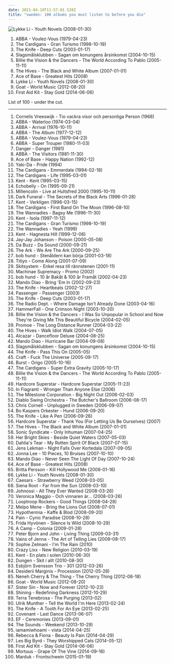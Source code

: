 ```yaml
---
date: 2021-04-10T11:57:01.528Z
title: "sweden: 100 albums you must listen to before you die"
---
```

![Lykke Li - Youth Novels (2008-01-30)](http://coverartarchive.org/release/b1bdb840-cda8-3506-9773-90418c275e5d/20132331254-500.jpg "Lykke Li - Youth Novels (2008-01-30)")
<ol class="albums">
<li data-cover="http://coverartarchive.org/release/4138236f-05c6-3494-b6d8-5d460024ed21/12551767179-500.jpg" data-tags="pop, 70s" role="button">ABBA - Voulez-Vous (1979-04-23)</li>
<li data-cover="http://coverartarchive.org/release/70f5e652-0a10-37ca-8d1d-1610ca3cfa29/3711112834-500.jpg" data-tags="rock, 90s, female vocalists" role="button">The Cardigans - Gran Turismo (1998-10-19)</li>
<li data-cover="http://coverartarchive.org/release/7ec39128-ef00-415d-905e-e2764e337193/9196624679-500.jpg" data-tags="electronic, electronica" role="button">The Knife - Deep Cuts (2003-01-17)</li>
<li data-cover="http://coverartarchive.org/release/d8b76cb7-43db-4b7d-9eac-af54fd564b31/12289706070-500.jpg" data-tags="electronica, electro, dance, chiptune, bitpop, sweden, synth-pop, blip blop, mmmmm, bit, svenskprov, najjs" role="button">Slagsmålsklubben - Sagan om konungens årsinkomst (2004-10-15)</li>
<li data-cover="https://img.discogs.com/buGXwQK_MKmzHXLIzJ3CgDMARso=/fit-in/406x408/filters:strip_icc():format(jpeg):mode_rgb():quality(90)/discogs-images/R-7967750-1452612631-2657.jpeg.jpg" data-tags="swedish, sweden" role="button">Billie the Vision & the Dancers - The World According To Pablo (2005-11-11)</li>
<li data-cover="https://via.placeholder.com/450" data-tags="rock, garage rock, alternative rock" role="button">The Hives - The Black and White Album (2007-01-01)</li>
<li data-cover="http://coverartarchive.org/release/65e879cd-d819-4675-ad98-28cc3c11bcfc/23841213869-500.jpg" data-tags="swedish, scandinavian, 90s, sweden, zweden, noord-europa, zweeds, geraldine" role="button">Ace of Base - Greatest Hits (2008)</li>
<li data-cover="http://coverartarchive.org/release/b1bdb840-cda8-3506-9773-90418c275e5d/20132331254-500.jpg" data-tags="swedish, indie pop, female vocalists" role="button">Lykke Li - Youth Novels (2008-01-30)</li>
<li data-cover="https://img.discogs.com/Xd89B7vAbeXdJFsEnBio3wCG__I=/fit-in/492x492/filters:strip_icc():format(jpeg):mode_rgb():quality(90)/discogs-images/R-3954491-1369233082-6418.jpeg.jpg" data-tags="psychedelic rock, psychedelic, sweden, afro-beat" role="button">Goat - World Music (2012-08-20)</li>
<li data-cover="http://coverartarchive.org/release/36b69931-add2-4409-8d7a-939f277223f2/7183720847-500.jpg" data-tags="folk" role="button">First Aid Kit - Stay Gold (2014-06-06)</li>
</ol>
List of 100 - under the cut.
<!-- more -->

_________________

<ol class="albums">
<li data-cover="http://coverartarchive.org/release/c2822d99-1df6-4efe-a16a-0d49daf0b754/16957904532-500.jpg" data-tags="60s, svenskt, sweden, svenska visor, i own this album, swedish ballads" role="button">
Cornelis Vreeswijk - Tio vackra visor och personliga Person (1968)
</li>
<li data-cover="https://img.discogs.com/9StqbEn9kWNdC3W7kdjl7KG4d-o=/fit-in/593x600/filters:strip_icc():format(jpeg):mode_rgb():quality(90)/discogs-images/R-472286-1299412248.jpeg.jpg" data-tags="pop, 70s" role="button">
ABBA - Waterloo (1974-03-04)
</li>
<li data-cover="http://coverartarchive.org/release/f2e7464f-d63b-426b-9a11-6c12c3b5bb84/18748080001-500.jpg" data-tags="pop, 70s" role="button">
ABBA - Arrival (1976-10-11)
</li>
<li data-cover="http://coverartarchive.org/release/dd611007-adcc-4c48-b170-e9e41602ef74/3127908596-500.jpg" data-tags="pop, 70s, abba" role="button">
ABBA - The Album (1977-12-12)
</li>
<li data-cover="http://coverartarchive.org/release/4138236f-05c6-3494-b6d8-5d460024ed21/12551767179-500.jpg" data-tags="pop, 70s" role="button">
ABBA - Voulez-Vous (1979-04-23)
</li>
<li data-cover="http://coverartarchive.org/release/c91f3331-2413-3ad7-b8a0-7bf2eb4d4998/18288386494-500.jpg" data-tags="pop" role="button">
ABBA - Super Trouper (1980-11-03)
</li>
<li data-cover="https://img.discogs.com/obtf4QIjbJfHOzpecyF846A5l94=/fit-in/480x490/filters:strip_icc():format(jpeg):mode_rgb():quality(90)/discogs-images/R-4098840-1355174768-6524.jpeg.jpg" data-tags="swedish, hard rock, glam rock, sweden, 2010s, glam metal, sleaze rock, sleaze glam, california red" role="button">
Danger - Danger (1981)
</li>
<li data-cover="https://img.discogs.com/0FWRp-dS5SyTgCSxVymx847Lt1A=/fit-in/600x600/filters:strip_icc():format(jpeg):mode_rgb():quality(90)/discogs-images/R-642049-1281176455.jpeg.jpg" data-tags="pop" role="button">
ABBA - The Visitors (1981-11-30)
</li>
<li data-cover="http://coverartarchive.org/release/a5763b41-0838-4e4f-922d-7610fdd84b74/18590708563-500.jpg" data-tags="dance, pop" role="button">
Ace of Base - Happy Nation (1992-12)
</li>
<li data-cover="http://coverartarchive.org/release/784bcc3e-9dc0-4333-b566-586ae1c5ec3c/1899935676-500.jpg" data-tags="swedish, scandinavian, retro, eurodance, sweden, zweden, noord-europa, zweeds, my mp3" role="button">
Yaki-Da - Pride (1994)
</li>
<li data-cover="http://coverartarchive.org/release/6a61d8ff-b26c-39e9-a173-34fd885fd7b4/6866747811-500.jpg" data-tags="pop, rock, alternative, 90s" role="button">
The Cardigans - Emmerdale (1994-02-18)
</li>
<li data-cover="https://img.discogs.com/3Ip2WpTvqgKioWh8kLgmTkD-11w=/fit-in/380x600/filters:strip_icc():format(jpeg):mode_rgb():quality(90)/discogs-images/R-4202129-1358508446-4720.jpeg.jpg" data-tags="pop" role="button">
The Cardigans - Life (1995-03-01)
</li>
<li data-cover="https://img.discogs.com/0pK7bVlK8Ulr_QBkvJEJaapMDvw=/fit-in/500x500/filters:strip_icc():format(jpeg):mode_rgb():quality(90)/discogs-images/R-3501961-1332952036.jpeg.jpg" data-tags="swedish" role="button">
Kent - Kent (1995-03-15)
</li>
<li data-cover="https://img.discogs.com/gqVBl4eBqcVSk9zVV97TyfZVpsc=/fit-in/200x200/filters:strip_icc():format(jpeg):mode_rgb():quality(90)/discogs-images/R-1247546-1203555300.jpeg.jpg" data-tags="indie, britpop" role="button">
Echobelly - On (1995-09-21)
</li>
<li data-cover="https://img.discogs.com/X4aJsWlwH5DVMCbRuMjP4vEhy_Y=/fit-in/600x600/filters:strip_icc():format(jpeg):mode_rgb():quality(90)/discogs-images/R-369034-1170369843.jpeg.jpg" data-tags="sweden" role="button">
Millencolin - Live at Hultsfred 2000 (1995-10-11)
</li>
<li data-cover="https://via.placeholder.com/450" data-tags="black metal" role="button">
Dark Funeral - The Secrets of the Black Arts (1996-01-28)
</li>
<li data-cover="https://via.placeholder.com/450" data-tags="swedish, 1996" role="button">
Kent - Verkligen (1996-03-15)
</li>
<li data-cover="http://coverartarchive.org/release/6f7a28b7-c6e0-4a65-870e-7e9e82d33511/4520869611-500.jpg" data-tags="90s, pop" role="button">
The Cardigans - First Band On The Moon (1996-08-10)
</li>
<li data-cover="https://img.discogs.com/CYHf9bWN-3TIW8yAvH2GCWSWl_8=/fit-in/600x600/filters:strip_icc():format(jpeg):mode_rgb():quality(90)/discogs-images/R-1779833-1591447901-1812.jpeg.jpg" data-tags="indie, alternative rock" role="button">
The Wannadies - Bagsy Me (1996-11-30)
</li>
<li data-cover="https://img.discogs.com/z2LDdrcrJCZrsCEHspi5LC0Ww_g=/fit-in/599x600/filters:strip_icc():format(jpeg):mode_rgb():quality(90)/discogs-images/R-418547-1274954407.jpeg.jpg" data-tags="swedish" role="button">
Kent - Isola (1997-11-12)
</li>
<li data-cover="http://coverartarchive.org/release/70f5e652-0a10-37ca-8d1d-1610ca3cfa29/3711112834-500.jpg" data-tags="rock, 90s, female vocalists" role="button">
The Cardigans - Gran Turismo (1998-10-19)
</li>
<li data-cover="https://img.discogs.com/-Bws1FBEKQ6731KcjdJsjlzkwNQ=/fit-in/600x592/filters:strip_icc():format(jpeg):mode_rgb():quality(90)/discogs-images/R-605494-1412433564-9154.jpeg.jpg" data-tags="sweden, alex, desert island discs, kalle mansson" role="button">
The Wannadies - Yeah (1999)
</li>
<li data-cover="https://img.discogs.com/TJPW6ra3O4_N4fCjOP_xUjyJHis=/fit-in/600x485/filters:strip_icc():format(jpeg):mode_rgb():quality(90)/discogs-images/R-8291557-1458755518-8037.jpeg.jpg" data-tags="swedish" role="button">
Kent - Hagnesta Hill (1999-12-06)
</li>
<li data-cover="http://coverartarchive.org/release/5f7d0972-eb40-323a-9ab4-7295d51abc6c/25696366906-500.jpg" data-tags="trip-hop" role="button">
Jay-Jay Johanson - Poison (2000-05-08)
</li>
<li data-cover="https://img.discogs.com/UyMf1JvHkUuRZboWOmkqR9kKLDM=/fit-in/600x600/filters:strip_icc():format(jpeg):mode_rgb():quality(90)/discogs-images/R-219808-1466842859-7668.jpeg.jpg" data-tags="pop, 80s, female vocalists, sweden, svensk, softpop" role="button">
Da Buzz - Da Sound (2000-09-21)
</li>
<li data-cover="http://coverartarchive.org/release/9c35f3d0-01fa-472d-a123-a89ac3d3c878/7394881559-500.jpg" data-tags="swedish, indiepop, glam rock" role="button">
The Ark - We Are The Ark (2000-09-25)
</li>
<li data-cover="http://coverartarchive.org/release/1e3dc42e-4332-4d75-8b80-42c675954fc5/997909583-500.jpg" data-tags="bob hund" role="button">
bob hund - Stenåldern kan börja (2001-03-18)
</li>
<li data-cover="http://coverartarchive.org/release/6405292b-514d-4ed5-a9dd-bf6b0aa8f959/13933306824-500.jpg" data-tags="electronica, swedish, sweden, school, patricxxx" role="button">
Titiyo - Come Along (2001-07-09)
</li>
<li data-cover="https://img.discogs.com/xTEpX50b9XhESdpf_Zog4qutZco=/fit-in/400x400/filters:strip_icc():format(jpeg):mode_rgb():quality(90)/discogs-images/R-391256-1250844860.jpeg.jpg" data-tags="grindcore, swedish, crust, sweden" role="button">
Skitsystem - Enkel resa till rännstenen (2001-11)
</li>
<li data-cover="http://coverartarchive.org/release/2d62c374-c39f-47e5-b5e9-89f81a45dc4d/8463664026-500.jpg" data-tags="sid metal, metal" role="button">
Machinae Supremacy - Promo (2002)
</li>
<li data-cover="https://img.discogs.com/eYzQRtaxN44Hx8tKtoVT4X6JpM0=/fit-in/600x609/filters:strip_icc():format(jpeg):mode_rgb():quality(90)/discogs-images/R-12147097-1529250529-2438.jpeg.jpg" data-tags="swedish, swedish pop, sweden, pandapop" role="button">
bob hund - 10 år Bakåt & 100 år Framåt (2002-04-23)
</li>
<li data-cover="https://via.placeholder.com/450" data-tags="rock, indie rock" role="button">
Mando Diao - Bring 'Em In (2002-09-23)
</li>
<li data-cover="https://img.discogs.com/28415784b9210344a4a62ec6cd31adb2d01b3637/images/spacer.gif" data-tags="sweden" role="button">
The Knife - Heartbeats (2002-12-27)
</li>
<li data-cover="http://coverartarchive.org/release/8bd7874b-c945-4e62-8135-4c01951e29da/9541801579-500.jpg" data-tags="alternative metal, melodic metal, melodic death metal" role="button">
Passenger - Passenger (2003)
</li>
<li data-cover="http://coverartarchive.org/release/7ec39128-ef00-415d-905e-e2764e337193/9196624679-500.jpg" data-tags="electronic, electronica" role="button">
The Knife - Deep Cuts (2003-01-17)
</li>
<li data-cover="https://img.discogs.com/QdUMGmX7rOGAbt6alfe7czLENTU=/fit-in/597x600/filters:strip_icc():format(jpeg):mode_rgb():quality(90)/discogs-images/R-554374-1186219993.jpeg.jpg" data-tags="indie, alternative, sweden, scandinavia" role="button">
The Radio Dept. - Where Damage Isn't Already Done (2003-04-16)
</li>
<li data-cover="http://coverartarchive.org/release/c765431a-243d-418c-9aea-045ca2dce957/16976399900-500.jpg" data-tags="power metal, heavy metal, live" role="button">
HammerFall - One Crimson Night (2003-10-20)
</li>
<li data-cover="http://coverartarchive.org/release/53de8ceb-d30e-4d07-b34d-64c469b74a27/25185452356-500.jpg" data-tags="pop, swedish, power pop, scandinavian, sweden, transport, suede, scandinavia, suecia, songs they never play on the radio, suedois, scandinave, scandinavie, streaming na full, left-cheek kisses" role="button">
Billie the Vision & the Dancers - I Was So Unpopular in School and Now They're Giving Me This Beautiful Bicycle (2004-02-05)
</li>
<li data-cover="https://img.discogs.com/wknkX9Fqq3V8GLSE0W94-ei6fNo=/fit-in/600x596/filters:strip_icc():format(jpeg):mode_rgb():quality(90)/discogs-images/R-1060736-1385800712-8915.jpeg.jpg" data-tags="hip-hop" role="button">
Promoe - The Long Distance Runner (2004-03-22)
</li>
<li data-cover="http://coverartarchive.org/release/62b85bd3-1c32-40e9-b9c5-983e8921792f/1558519587-500.jpg" data-tags="rock, alternative" role="button">
The Hives - Walk Idiot Walk (2004-07-05)
</li>
<li data-cover="http://coverartarchive.org/release/2634f515-4c62-49eb-8706-c37b39b6b7a6/23256920575-500.jpg" data-tags="disco" role="button">
Alcazar - Dancefloor Deluxe (2004-08-25)
</li>
<li data-cover="https://img.discogs.com/CJ861fOtI0Gng33HQE_sqE5PSSA=/fit-in/600x521/filters:strip_icc():format(jpeg):mode_rgb():quality(90)/discogs-images/R-3566995-1521526336-9419.jpeg.jpg" data-tags="rock, indie rock" role="button">
Mando Diao - Hurricane Bar (2004-09-08)
</li>
<li data-cover="http://coverartarchive.org/release/d8b76cb7-43db-4b7d-9eac-af54fd564b31/12289706070-500.jpg" data-tags="electronica, electro, dance, chiptune, bitpop, sweden, synth-pop, blip blop, mmmmm, bit, svenskprov, najjs" role="button">
Slagsmålsklubben - Sagan om konungens årsinkomst (2004-10-15)
</li>
<li data-cover="https://img.discogs.com/1bUNDVAhyWN9S6EV43_MSuE817E=/fit-in/600x600/filters:strip_icc():format(jpeg):mode_rgb():quality(90)/discogs-images/R-485745-1403521165-4537.jpeg.jpg" data-tags="swedish, swedish pop, 00s, sweden, the knife" role="button">
The Knife - Pass This On (2005-05)
</li>
<li data-cover="http://coverartarchive.org/release/f4d0dbf3-8c5f-3297-bc45-86f68c78fba6/23165777608-500.jpg" data-tags="black metal" role="button">
Craft - Fuck The Universe (2005-09-17)
</li>
<li data-cover="https://img.discogs.com/zQUkpkdvpgIS2Bd6qxEp3lSJz7I=/fit-in/600x592/filters:strip_icc():format(jpeg):mode_rgb():quality(90)/discogs-images/R-623496-1454041649-2821.jpeg.jpg" data-tags="progressive metal" role="button">
Burst - Origo (2005-10-16)
</li>
<li data-cover="https://img.discogs.com/walOoqYR-XDaC_1IPZFZcPj_OhI=/fit-in/600x600/filters:strip_icc():format(jpeg):mode_rgb():quality(90)/discogs-images/R-7605980-1445087717-6679.jpeg.jpg" data-tags="female vocalists, alternative, rock" role="button">
The Cardigans - Super Extra Gravity (2005-10-17)
</li>
<li data-cover="https://img.discogs.com/buGXwQK_MKmzHXLIzJ3CgDMARso=/fit-in/406x408/filters:strip_icc():format(jpeg):mode_rgb():quality(90)/discogs-images/R-7967750-1452612631-2657.jpeg.jpg" data-tags="swedish, sweden" role="button">
Billie the Vision & the Dancers - The World According To Pablo (2005-11-11)
</li>
<li data-cover="https://via.placeholder.com/450" data-tags="hard rock" role="button">
Hardcore Superstar - Hardcore Superstar (2005-11-23)
</li>
<li data-cover="https://via.placeholder.com/450" data-tags="house" role="button">
In Flagranti - Wronger Than Anyone Else (2006)
</li>
<li data-cover="https://img.discogs.com/av4vKOyCWa60QXni1p8bqrEe6HM=/fit-in/600x524/filters:strip_icc():format(jpeg):mode_rgb():quality(90)/discogs-images/R-10227973-1493743125-3281.jpeg.jpg" data-tags="rock, classic rock, swedish, unsigned, pop" role="button">
The Milestone Corporation - Big Night Out (2006-02-03)
</li>
<li data-cover="http://coverartarchive.org/release/35b41b77-c4f8-3c1f-8041-901565f9f45d/1111418808-500.jpg" data-tags="avant-garde metal, symphonic metal, progressive metal" role="button">
Diablo Swing Orchestra - The Butcher's Ballroom (2006-08-17)
</li>
<li data-cover="http://coverartarchive.org/release/595f26f8-ae7a-47ae-9229-9c6ac0484f83/1043833580-500.jpg" data-tags="rock, acoustic, unplugged" role="button">
Chris Cornell - Unplugged in Sweden (2006-09-07)
</li>
<li data-cover="https://img.discogs.com/79p13npAMCu7cPTGCYJAsKCSRwk=/fit-in/600x600/filters:strip_icc():format(jpeg):mode_rgb():quality(90)/discogs-images/R-463671-1432890120-5986.jpeg.jpg" data-tags="rock, swedish, scandinavian, jazz fusion, nordic, jazz rock, sweden, scandinavia, i own this album, svenskprov" role="button">
Bo Kaspers Orkester - Hund (2006-09-20)
</li>
<li data-cover="https://via.placeholder.com/450" data-tags="electronic, swedish, sweden" role="button">
The Knife - Like A Pen (2006-09-26)
</li>
<li data-cover="https://via.placeholder.com/450" data-tags="swedish" role="button">
Hardcore Superstar - Thank You (For Letting Us Be Ourselves) (2007)
</li>
<li data-cover="https://via.placeholder.com/450" data-tags="rock, garage rock, alternative rock" role="button">
The Hives - The Black and White Album (2007-01-01)
</li>
<li data-cover="https://img.discogs.com/uYeOKQjJxNJW-8cbGTjaqk4CKr0=/fit-in/600x600/filters:strip_icc():format(jpeg):mode_rgb():quality(90)/discogs-images/R-1189055-1199463190.jpeg.jpg" data-tags="melodic death metal" role="button">
Sonic Syndicate - Only Inhuman (2007-04-25)
</li>
<li data-cover="https://img.discogs.com/2g7u2qDqcCm57k3MR5G54UySim8=/fit-in/600x595/filters:strip_icc():format(jpeg):mode_rgb():quality(90)/discogs-images/R-1330942-1612820348-8615.jpeg.jpg" data-tags="post-hardcore, sweden" role="button">
Her Bright Skies - Beside Quiet Waters (2007-05-03)
</li>
<li data-cover="https://img.discogs.com/_q-RK78vCspki2oJVA4Pbr9hL2E=/fit-in/600x600/filters:strip_icc():format(jpeg):mode_rgb():quality(90)/discogs-images/R-1047675-1529523247-8808.png.jpg" data-tags="dark ambient, sweden" role="button">
Dahlia's Tear - My Rotten Spirit Of Black (2007-07-15)
</li>
<li data-cover="http://coverartarchive.org/release/4bae6b93-7d34-4abe-984f-61487858e8fa/4890223091-500.jpg" data-tags="indie pop, indie" role="button">
Jens Lekman - Night Falls Over Kortedala (2007-09-05)
</li>
<li data-cover="https://img.discogs.com/czlMcX1e1o7KrMtiH81rPSGzR7s=/fit-in/600x600/filters:strip_icc():format(jpeg):mode_rgb():quality(90)/discogs-images/R-3130253-1430698935-5682.jpeg.jpg" data-tags="sweden, jonna lee" role="button">
Jonna Lee - 10 Pieces, 10 Bruises (2007-10-10)
</li>
<li data-cover="https://img.discogs.com/tJGMqIxNxnhloum4lYPfINf0Psg=/fit-in/600x599/filters:strip_icc():format(jpeg):mode_rgb():quality(90)/discogs-images/R-1709880-1457801507-2650.jpeg.jpg" data-tags="indie rock, swedish" role="button">
Mando Diao - Never Seen The Light Of Day (2007-10-24)
</li>
<li data-cover="http://coverartarchive.org/release/65e879cd-d819-4675-ad98-28cc3c11bcfc/23841213869-500.jpg" data-tags="swedish, scandinavian, 90s, sweden, zweden, noord-europa, zweeds, geraldine" role="button">
Ace of Base - Greatest Hits (2008)
</li>
<li data-cover="https://img.discogs.com/otzgnYE9_h5a6wj9lWENII26-qQ=/fit-in/440x440/filters:strip_icc():format(jpeg):mode_rgb():quality(90)/discogs-images/R-2009215-1258292840.jpeg.jpg" data-tags="swedish, scandinavian, sweden, zweden, noord-europa, zweeds" role="button">
Britta Persson - Kill Hollywood Me (2008-01-16)
</li>
<li data-cover="http://coverartarchive.org/release/b1bdb840-cda8-3506-9773-90418c275e5d/20132331254-500.jpg" data-tags="swedish, indie pop, female vocalists" role="button">
Lykke Li - Youth Novels (2008-01-30)
</li>
<li data-cover="https://img.discogs.com/yNl0G3OShRqtnqyE528Loe5DU-U=/fit-in/600x600/filters:strip_icc():format(jpeg):mode_rgb():quality(90)/discogs-images/R-3213656-1320764333.jpeg.jpg" data-tags="indie, caesars" role="button">
Caesars - Strawberry Weed (2008-03-05)
</li>
<li data-cover="http://coverartarchive.org/release/2b4dbe06-b206-40e3-97d2-0cb6c30d7590/19686116075-500.jpg" data-tags="rock, hard rock, psychedelic, nordic, psychedelic rock, sweden, magnolia, sun and moon and stars and outer space, progressive psychedelic rock, storslagent" role="button">
Siena Root - Far from the Sun (2008-03-10)
</li>
<li data-cover="http://coverartarchive.org/release/819ef756-2c61-473a-907e-d9e75b3808b8/3366556888-500.jpg" data-tags="indie, alternative, indie rock" role="button">
Johnossi - All They Ever Wanted (2008-03-26)
</li>
<li data-cover="http://coverartarchive.org/release/b4e86d07-864b-4da7-ad26-0db964061e52/27167335261-500.jpg" data-tags="swedish" role="button">
Veronica Maggio - Och vinnaren är... (2008-03-26)
</li>
<li data-cover="http://coverartarchive.org/release/542f1d3a-91ea-4501-82b8-bba39f0eab13/22549698830-500.jpg" data-tags="hip-hop" role="button">
Looptroop Rockers - Good Things (2008-04-28)
</li>
<li data-cover="https://img.discogs.com/KjE_cyDb_Pf6TAXx5H166AzqUGs=/fit-in/497x500/filters:strip_icc():format(jpeg):mode_rgb():quality(90)/discogs-images/R-2185265-1268597411.jpeg.jpg" data-tags="swedish, scandinavian, indie folk, sweden, suede, scandinavia, suedois, scandinave, scandinavie" role="button">
Melpo Mene - Bring the Lions Out (2008-07-01)
</li>
<li data-cover="https://img.discogs.com/c6rPPJ7mQdUs2EasNlARQtLBleY=/fit-in/300x169/filters:strip_icc():format(jpeg):mode_rgb():quality(90)/discogs-images/R-4179949-1357853131-4394.jpeg.jpg" data-tags="black metal, swedish, post-rock, sweden, depressive black metal" role="button">
Hypothermia - Kaffe & Blod (2008-09-20)
</li>
<li data-cover="http://coverartarchive.org/release/2e48f949-0e78-435e-acf6-98f686d88967/5243420063-500.jpg" data-tags="industrial metal" role="button">
Pain - Cynic Paradise (2008-10-28)
</li>
<li data-cover="https://img.discogs.com/w_4zatF6Cb_0XGsnoJ3a9o5mqIk=/fit-in/600x550/filters:strip_icc():format(jpeg):mode_rgb():quality(90)/discogs-images/R-1510121-1544085736-2459.jpeg.jpg" data-tags="indie, swedish, scandinavian, sweden, zweden, noord-europa, zweeds, d2008, f hyvonen, under the radar best of 2008, we own it" role="button">
Frida Hyvönen - Silence Is Wild (2008-10-29)
</li>
<li data-cover="http://coverartarchive.org/release/c3a76568-e006-3001-aa2a-5bb17eb975d4/5883593349-500.jpg" data-tags="indie pop, a camp" role="button">
A Camp - Colonia (2009-01-28)
</li>
<li data-cover="http://coverartarchive.org/release/9606c822-2b6a-4a9e-8847-1e0ca0e43a56/3350243808-500.jpg" data-tags="indie pop" role="button">
Peter Bjorn and John - Living Thing (2009-03-31)
</li>
<li data-cover="http://coverartarchive.org/release/89651704-2e01-4347-91fd-9a4a2e412b3f/4019095622-500.jpg" data-tags="rock, punk, hard rock, sweden, 2000s, sleaze, glam metal, sleaze rock, halland, falkenberg, falkenberg municipality" role="button">
Vains of Jenna - The Art of Telling Lies (2009-08-17)
</li>
<li data-cover="http://coverartarchive.org/release/432036e8-b231-48c7-b5db-487bc2006ad2/25480321292-500.jpg" data-tags="jazz, pop, rock, folk, female vocalists, singer-songwriter, acoustic, wish list, sweden, ballads, music for cats, scandinavian girls: 10s, s zelmani, sophie milman jazz vocalist" role="button">
Sophie Zelmani - I'm The Rain (2010)
</li>
<li data-cover="https://img.discogs.com/8lziSTyMcV02sLiL5yPgMf0yyCA=/fit-in/600x600/filters:strip_icc():format(jpeg):mode_rgb():quality(90)/discogs-images/R-3969395-1483830934-2481.jpeg.jpg" data-tags="sleaze rock" role="button">
Crazy Lixx - New Religion (2010-03-19)
</li>
<li data-cover="https://img.discogs.com/DubFPCJwQPM2OIEUu84L2PIA2-Y=/fit-in/492x752/filters:strip_icc():format(jpeg):mode_rgb():quality(90)/discogs-images/R-3927742-1350604184-6658.jpeg.jpg" data-tags="swedish, rock" role="button">
Kent - En plats i solen (2010-06-30)
</li>
<li data-cover="https://img.discogs.com/tJhApeU1ofIAXMlltdnSRcuYqGU=/fit-in/300x300/filters:strip_icc():format(jpeg):mode_rgb():quality(90)/discogs-images/R-2414955-1283559353.jpeg.jpg" data-tags="rock, alternative rock, swedish, progressive rock, jazz fusion, retro, psychedelic rock, sweden, neo-psychedelia, jazz-rock, mexican summer, dungen, subliminal sounds" role="button">
Dungen - Skit i allt (2010-08-30)
</li>
<li data-cover="https://via.placeholder.com/450" data-tags="jazz, instrumental, swedish, contemporary jazz, piano trio, sweden, piano jazz, robertitus global, est, esbjörn svensson trio, instrumental ram, jazz favorites ram" role="button">
Esbjörn Svensson Trio - 301 (2012-03-26)
</li>
<li data-cover="http://coverartarchive.org/release/59e3a2c8-c634-4944-adfd-1c7abf3cd85d/1209613363-500.jpg" data-tags="dark ambient, ritual ambient" role="button">
Desiderii Marginis - Procession (2012-05-28)
</li>
<li data-cover="http://coverartarchive.org/release/569b592f-aa1d-4c0b-838d-95fd00b2406f/3972783637-500.jpg" data-tags="jazz, swedish, norwegian, jazz fusion, avant-garde, art rock, sweden, avant-garde jazz, smalltown supersound, neneh cherry, the thing, cover albums, musicas no plural" role="button">
Neneh Cherry & The Thing - The Cherry Thing (2012-06-18)
</li>
<li data-cover="https://img.discogs.com/Xd89B7vAbeXdJFsEnBio3wCG__I=/fit-in/492x492/filters:strip_icc():format(jpeg):mode_rgb():quality(90)/discogs-images/R-3954491-1369233082-6418.jpeg.jpg" data-tags="psychedelic rock, psychedelic, sweden, afro-beat" role="button">
Goat - World Music (2012-08-20)
</li>
<li data-cover="http://coverartarchive.org/release/b2d0cf70-6e15-408f-89b4-09ce26120aa3/3693212922-500.jpg" data-tags="heavy metal, metal" role="button">
Sister Sin - Now and Forever (2012-10-23)
</li>
<li data-cover="http://coverartarchive.org/release/938a75b0-8410-4901-8a6b-9168e8adc5dc/2721666961-500.jpg" data-tags="black metal" role="button">
Shining - Redefining Darkness (2012-10-29)
</li>
<li data-cover="http://coverartarchive.org/release/6d896c48-f27b-4e73-8ecb-c17bbbe30638/4877036248-500.jpg" data-tags="black metal, avant-garde metal" role="button">
Terra Tenebrosa - The Purging (2013-02)
</li>
<li data-cover="http://coverartarchive.org/release/7e1639de-c06b-4363-b6c3-1737f4877b15/3387404326-500.jpg" data-tags="sweden, single, eurovision song contest, melodifestivalen, melodifestivalen 2013, ulrik, munther" role="button">
Ulrik Munther - Tell the World I'm Here (2013-02-24)
</li>
<li data-cover="https://img.discogs.com/bemT6mxPhH12wZBivgJr32Spbsc=/fit-in/300x299/filters:strip_icc():format(jpeg):mode_rgb():quality(90)/discogs-images/R-16919085-1610608705-1233.jpeg.jpg" data-tags="swedish, swedish pop, sweden, 10s" role="button">
The Knife - A Tooth For An Eye (2013-02-25)
</li>
<li data-cover="http://coverartarchive.org/release/3a503672-a8d1-4fc4-84ae-c235b2a3f901/4335605291-500.jpg" data-tags="futurepop, sweden, dependent records" role="button">
Covenant - Last Dance (2013-06-07)
</li>
<li data-cover="http://coverartarchive.org/release/46296e6d-03d0-4304-b592-7d77490a8b48/5340095734-500.jpg" data-tags="instrumental, post-rock, shoegaze, atmospheric, sweden" role="button">
EF - Ceremonies (2013-09-01)
</li>
<li data-cover="http://coverartarchive.org/release/4dac8fa0-6893-4c85-a952-bf0ecdc15343/5573510324-500.jpg" data-tags="indie, indie rock, pop rock, new wave, post-punk, sweden, arnioki records" role="button">
The Sounds - Weekend (2013-10-29)
</li>
<li data-cover="http://coverartarchive.org/release/d249e526-7526-4ebe-929f-8fbf6f3b2085/7118265233-500.jpg" data-tags="synthpop" role="button">
iamamiwhoami - vista (2014-04-25)
</li>
<li data-cover="http://coverartarchive.org/release/48c9eb80-c9a8-4c06-aa97-00f6a7de314e/7175727981-500.jpg" data-tags="electronic, electropop, pop, swedish, electro, house, synthpop, sweden, rebecca et fiona" role="button">
Rebecca & Fiona - Beauty Is Pain (2014-04-29)
</li>
<li data-cover="http://coverartarchive.org/release/5865d9f3-d424-42d9-9a37-d399b676f9d1/9024507544-500.jpg" data-tags="indie, alternative rock, swedish, krautrock, space rock, sweden, neo-psychedelia, anton newcombe, les big byrd" role="button">
Les Big Byrd - They Worshipped Cats (2014-05-12)
</li>
<li data-cover="http://coverartarchive.org/release/36b69931-add2-4409-8d7a-939f277223f2/7183720847-500.jpg" data-tags="folk" role="button">
First Aid Kit - Stay Gold (2014-06-06)
</li>
<li data-cover="http://coverartarchive.org/release/b6ea4293-1bdc-4789-8158-59481c78db13/8214220037-500.jpg" data-tags="black metal, sweden, swedish black metal" role="button">
Mortuus - Grape Of The Vine (2014-09-16)
</li>
<li data-cover="http://coverartarchive.org/release/a5cc15e1-24da-4b17-8db6-1355c5308631/9188555081-500.jpg" data-tags="black metal" role="button">
Marduk - Frontschwein (2015-01-19)
</li>
</ol>